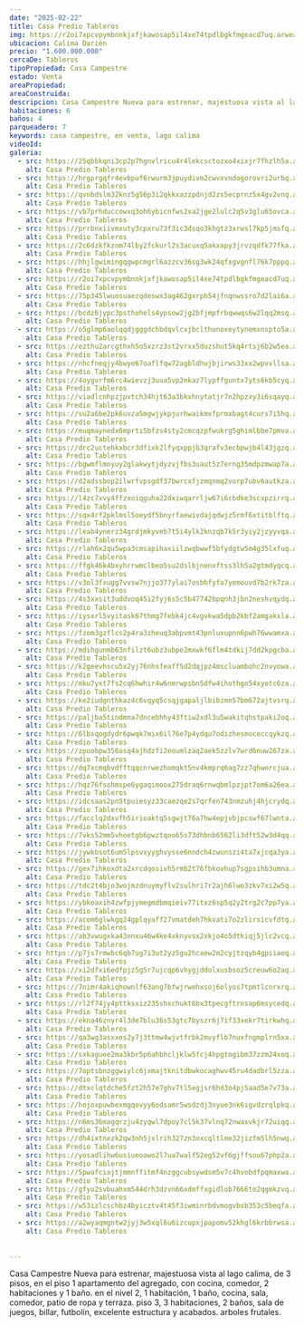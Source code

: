 ```yaml
---
date: "2025-02-22"
title: Casa Predio Tableros
img: https://r2oi7xpcvpymbnnkjxfjkawosap5il4xe74tpdlbgkfmgeacd7uq.arweave.net/jpyP3eKr8MC1qk3KlQLOkB_UL5cn-TeNYTKKwxACH-k
ubicacion: Calima Darién
precio: "1.600.000.000"
cercaDe: Tableros
tipoPropiedad: Casa Campestre
estado: Venta
areaPropiedad: 
areaConstruida: 
descripcion: Casa Campestre Nueva para estrenar, majestuosa vista al lago calima, de 3 pisos, en el piso 1 apartamento del agregado, con cocina, comedor, 2 habitaciones y 1 baño. en el nivel 2, 1 habitación, 1 baño, cocina, sala, comedor, patio de ropa y terraza. piso 3, 3 habitaciones, 2 baños, sala de juegos, billar, futbolín, excelente estructura y acabados. arboles frutales.
habitaciones: 6
baños: 4
parqueadero: 7
keywords: casa campestre, en venta, lago calima
videoId: 
galeria:
  - src: https://25qbbkqni3cp2p7hgnvlricu4r4lekcsctozxo4xixjr7fhzlh5a.arweave.net/12AQqg1GxP0_5zNquKBU5HiyKFIU3Zu7l0XTH5T5Wfo
    alt: Casa Predio Tableros
  - src: https://hrgprgqfr4evbpuf6rwurm3jpuydivm2cwvxvndogorovri2urbq.arweave.net/PEz4mgWPCVC-hfRtSLNpfTA0VZoVq3q0bjOi6sUapEM
    alt: Casa Predio Tableros
  - src: https://qvnbdslm32knz5g56p3i2qkkxazzpdnjd2zs5ecprnz5x4gv2vnq.arweave.net/hVoRyWzelNz03fP2jUFKuDOXjakesy6QT4tz2_DV1Vs
    alt: Casa Predio Tableros
  - src: https://vb7prhduccowxq3oh6ybicnfws2xa2jge2lulc2q5v3glu65ovca.arweave.net/qH74nHQQnWvDbj-wFAmltLVwaSYml0WLUO12ZdPddUQ
    alt: Casa Predio Tableros
  - src: https://prrbnxiivmxuty3cpxru73f3ic3dsqo3khgtz3xrwsl7kp5jmsfq.arweave.net/fGIW3QirL0njYn3jT-y7QLY5QdtRzTzu8bSX9T-pZIs
    alt: Casa Predio Tableros
  - src: https://2c6dzkfkznm74lby2fckurl2s3acuxq5akxapy3jrvzqdfk77fka.arweave.net/0Lw8qKrLWf4sONFEqkV6lsAqXh0CrgfjaY1zAZVf-VQ
    alt: Casa Predio Tableros
  - src: https://hhjlgwimingqgwpcmgrl6azzcv36sg3wk24qfxgvgnfl76k7pppq.arweave.net/OdKzWQxDTQNZ4mGivwM5FXfpG3ZWuQLc1TNKv_lfe98
    alt: Casa Predio Tableros
  - src: https://r2oi7xpcvpymbnnkjxfjkawosap5il4xe74tpdlbgkfmgeacd7uq.arweave.net/jpyP3eKr8MC1qk3KlQLOkB_UL5cn-TeNYTKKwxACH-k
    alt: Casa Predio Tableros
  - src: https://75p345lwuosuaezqdeswx3ag462gxrph54jfnqnwssro7d2lai6a.arweave.net/_1--dXajpUATMBkla-wG57RrxefvElbBtpSi749LAjw
    alt: Casa Predio Tableros
  - src: https://bcdz6jypc3psthohels4ypsow2jg2bfjmpfrbqwwqs6w2lqq2msq.arweave.net/CIefJw8W3ymdxyLlzD5OtpJtBKljyxDC1oS9bS4Q0yU
    alt: Casa Predio Tableros
  - src: https://o5glmp6aolqqdjgggdchbdqvlcxjbclthunoxeytynemxnspto5a.arweave.net/d0y2P8By4QGkxjDEcI4VWK6QiXM9GuuTE8NIy7ZPm7o
    alt: Casa Predio Tableros
  - src: https://ezthu2arcgthxh5o5xzrz3st2vrxx5duzshut5kq4rtsj6b2w5ea.arweave.net/JmZ6aBERpnufru3zHO5T1WN79HTMj0n1UORnJPg6t0g
    alt: Casa Predio Tableros
  - src: https://nhcfneqjy4bwye67oaflfqw72agbldhujbjirws33xx2wpvvllsa.arweave.net/acRWkgnHA2wT33AKssLf0AwVjPRIUojaW93vqz61WuQ
    alt: Casa Predio Tableros
  - src: https://4oygvrfm6rc4wievzj3uua5vp2nkaz7lypffguntx7yts6kb5cyq.arweave.net/47BqxKz0Rcsglcp3SgO1fpqgZ-vDylNRs7_xOXlB6LE
    alt: Casa Predio Tableros
  - src: https://viadlcnhpzjpvtch34hjt63a3bkxhnytatjr7n2hpzxy3i6sqayq.arweave.net/qgA1iad-UvrMR98Omftg2FVztxME0x-3R35vjaPSgDE
    alt: Casa Predio Tableros
  - src: https://su2a6be2pk6uvza5mgwjykpjurhwaikmxfprmxbagt4curs7i5hq.arweave.net/lTQPBJp6vUrkHWGsnCnppE9gIUy5XxZcIDT4KkZfR08
    alt: Casa Predio Tableros
  - src: https://muqmaynedx6mprti5bfzs4sty2cmcqzpfwukrg5ghimlbbe7pmva.arweave.net/ZSDAYaQd_MfGaOhLmXJTxoTBQy8tqKibpjoYsISfeyo
    alt: Casa Predio Tableros
  - src: https://drc2uctehkxbcr3dfixk2lfyqxppjb3qrafv3ecbpwjb4l43jgzq.arweave.net/HEWqCmQ6rhFHYyourSy4hd70h3CIC12QQX2SHi-bSbM
    alt: Casa Predio Tableros
  - src: https://bgwmflmoyuy2glakwytjdyzvjfbs3uaut5z7erng35mdpzmwap7a.arweave.net/CazCrY7FMaMsCrYmkeM1SUMt0BSfc_JFpt9YN-WWA_4
    alt: Casa Predio Tableros
  - src: https://d2adssbop2ilwrfvpsgdf37bwrcxfjzmqnmq2vorp7ubv6autkza.arweave.net/HoA5SC5-kLtEtXyMMu_htEVypyyDWQ1V0X_oGvgUmrI
    alt: Casa Predio Tableros
  - src: https://l4zc7xvy4ffzxoiqguha22dxiwqarrljw67i6cbdke3scxpzirrq.arweave.net/XzIv3rjhS5u5EDUODWh3RaAIxWm3vo8II1E3IV35RGM
    alt: Casa Predio Tableros
  - src: https://sqx4rf2pklmsl5oeydf5bnyrfaewivdajqdwjz5rmf6xtitblftq.arweave.net/lC_Il09S2SX1xMDL0LcRKAlkVGBMB2TnsWF9eaJhWWc
    alt: Casa Predio Tableros
  - src: https://leab4ynerz34grdjmkyveb7t5i4ylk2knzqb7k5r3yiy2jzyyvqa.arweave.net/WQAeYaSOd8NEaWKxUgfz6jmFq0puYB-rsd4RjSc4xWA
    alt: Casa Predio Tableros
  - src: https://rlah6x2qu5wpa3cmsapihaxiilzwqbwwf5bfydgtw5m4g35lxfuq.arweave.net/isB_X1CnbPBsTJAeg4LoQvNoBtYvQlwM07dZw2-ruWk
    alt: Casa Predio Tableros
  - src: https://ffgk46k4bxyhrrwmclbeo5su2dslbjnenxftss3lh5a2gtmdyqcq.arweave.net/KUyueVwN8HjGzBLCR3ZU0OSwpaRtyzlLaz9Bo02DxAU
    alt: Casa Predio Tableros
  - src: https://v3ol3fxugg7vvsw7njjo377ylai7osbhfyfa7yemouvd7b2rk7za.arweave.net/rty9lvQxv1rK32pS7f_4WBH3SCcuCg_gjHUqP4dRV_I
    alt: Casa Predio Tableros
  - src: https://4s3xxsit3uddvoq45i2fyj6s5c5b47742bpqnh3jbn2neshvqydq.arweave.net/5Ld7yRPdBjq6HOo0XCfS6Loef_zQXwafaQt00kj1hgc
    alt: Casa Predio Tableros
  - src: https://iysxrl5vyitask67thmg7febk4jc4vgvkwa5dpb2kbf2amgakxla.arweave.net/RiV4r7XCJgkr35nYb5SBVxIuVNVVgdG8OlBLoDDAVdY
    alt: Casa Predio Tableros
  - src: https://fzom3gzflcs2p4ra3zheuq3abpvmt43pnluxupnn6pwh76wwamxa.arweave.net/LlzNmyVYpafyIN5OSkNgC-rJ829q6Xo9rfPsf_rWAy4
    alt: Casa Predio Tableros
  - src: https://mdihgunmb63nfilzt6ubz3ubpe2mxwkf6flm4tdkij7dd2kpgcba.arweave.net/YNBzUawPttKheZ-oHO6BeTTL2UXxVs5MakJ-MelPMII
    alt: Casa Predio Tableros
  - src: https://k2geevhscu5x2yj76nhsfeaff5d2dqjpz4mscluambohc2nvyowa.arweave.net/VoxCVPIVO31hP_NPIpAFL0ehwS_PGSEugGBccWm1w6w
    alt: Casa Predio Tableros
  - src: https://mku7yxt7fs2cq6hwhir4w6nmrwpsbn5dfw4ihothgo54xyotc6za.arweave.net/Yqn8Xn8stCh49jojy3msjZ8gt6MtuIO6ZzO7y-HTF7I
    alt: Casa Predio Tableros
  - src: https://ke2iudgnthkaz4c6vqyq5csqjgapaljlbibzmn57bm672ajtvsrq.arweave.net/UTSKDM2Z1AzwXqwxDopQSYDwLSsKA5Y3vws9_QEzrKM
    alt: Casa Predio Tableros
  - src: https://paljba5tindmna7dncebhhy43ftiw2xdl3u5wakitqhstpaki2oq.arweave.net/eBaQg7NDRsaD42iIE58c2WaLauNe6dsBSJwPKbwKRp0
    alt: Casa Predio Tableros
  - src: https://6lbsqogdydr6pwqk7mix6il76e7p4ydqu7odizhesmoceccqykzq.arweave.net/8sMoOMPA4-faCvsRfyF_8T7-YHCn3DRk5JMcIghQwrM
    alt: Casa Predio Tableros
  - src: https://zpuobpw356asq4ajhdzfi2eoumlzaq2aek5zzlv7wrd6nuw267za.arweave.net/y-jgvtvvgShwCTjyVGiOoxeQQ0Aiu5yuv7RH5tLa9_I
    alt: Casa Predio Tableros
  - src: https://dq7xcmqbvdfftqqcnrwezhomqkt5nv4kmprq6ag7zz7qhworcjua.arweave.net/HD9xMgGoylnCAmxsTJ3MgqfW14pj4w8A385_A9nREmg
    alt: Casa Predio Tableros
  - src: https://hqz76fsohmspe6ygaqimoox275draq6rnwqbmlpzjpt7om6a26ea.arweave.net/PDP_Fk47JPJ7BgQQxzr6_0cQQ9FtoBYt-Uvn9zPA14g
    alt: Casa Predio Tableros
  - src: https://idcsaas2pn5tpuiesyz33caezqe2s7qrfen743nmzuhj4hjcrydq.arweave.net/QMUgAlp7ezfRBJYzvYgEzAmpfhEpG_5trM0Onh0ijgc
    alt: Casa Predio Tableros
  - src: https://facclq2dxvfh5irioaktq5sgwjt76a7hw4epjvbjpcswf67lwnta.arweave.net/KAQlw0O9Sn6iKHAVOHZGsmf_A-e3CPTUKXilYvvrs2Y
    alt: Casa Predio Tableros
  - src: https://7vks52mm5vhoetgb6pwztqoo65s73dhbnb6562li3dft52w3d4qq.arweave.net/_VUu6YztTuJMwfPtmcHO92X9jOFofd9paNjLPurbHyE
    alt: Casa Predio Tableros
  - src: https://jywkbsot6um5lpsvxyyghvysse6nndch4zwunszi4ta7xjcqa3ya.arweave.net/TiygydP1GdW-Vb4wY9cSkTzWjEfmbUbLKOTB-6RQBvA
    alt: Casa Predio Tableros
  - src: https://gex7ihkoxdta2xrcdqosivh5rmb2t76fbkovhup7sgpsihb3umna.arweave.net/MS_0HU645g1eIhwdJFT9iwOp_8UKnVPR_5GfJBw7oxo
    alt: Casa Predio Tableros
  - src: https://tdc2t4bjo3wojmzdnuymyflv2sulhri7r2ajh6lwo3zkv7xi2w5q.arweave.net/mMWp8Cl27OSzI20wzBV11KizxR-OgJP5dnbyqv7o1bs
    alt: Casa Predio Tableros
  - src: https://ybkoaxih4zwfpjymegmdbmqieiv77itxz6sp5q2y2trg2c7pp7ya.arweave.net/wFTgXQfmbFenDCGYMLIIIiv_onfPpP7DWNTibQvvf_A
    alt: Casa Predio Tableros
  - src: https://acom6glwkgq24gplqyaff27vmatdeh7hkvati7o2zlirsicvfdtq.arweave.net/AJzPGXZRoa4Z64YAUuv1YCYyH-dVQTR92srRGSBVKOc
    alt: Casa Predio Tableros
  - src: https://ab3vwugxka43nnxu46w4ke4xknyvsx2xkjo4o5dtkiqj5jlc2vcq.arweave.net/AHdbUNdQOba29OetxROXU3FZX1dSXcd0c1IgnqVi1UU
    alt: Casa Predio Tableros
  - src: https://p7js7rmwbc6qb7ug7i3ut2yz5gu2hcaew2m2cyjtzqyb4gpiiaeq.arweave.net/f9MvxZYIvQD-hvo3SesZ6amjiAS2maFhM8wwHhnoQAk
    alt: Casa Predio Tableros
  - src: https://xi2dfxi6edfpjz5g5r7ujcqp6vhygjddolxusbsoz5creuw6o2aq.arweave.net/ujQy3R4gyvTnpux_RIoP9U-DJGNy70kGTs9FElLedoE
    alt: Casa Predio Tableros
  - src: https://7nimr4akiqhownlf63ang7bfwjrwehxsoj6olyos7tpmtlcnrxrq.arweave.net/-1DI8ApEDus1ZfbA03wlsmNiHvJyfOXh0vzeyaxNjeM
    alt: Casa Predio Tableros
  - src: https://rl2f74jy4pttksxiz235shxchukt6bx3tpecgftrnsap6msycedq.arweave.net/ivRf8Tjj5zVK6M632R7iPRU_BvubyCMWcWyA_zJYEQc
    alt: Casa Predio Tableros
  - src: https://ekna46znyr4l3de7blu36s53gtc7byszr6j7if33xekr7tirkwhq.arweave.net/IpoOey3EeL2Mnwrpv0u7NMXw4lmPk_QXe7kVH80RVY8
    alt: Casa Predio Tableros
  - src: https://qa3wg3asxxes2y7j3ttmw4wjvtfrbk2mvyflb7nuxfngmplrn5xa.arweave.net/gDdjbBK9yS1j6dzmy3LJrMsQq0yuCrD9tLlaZj1xb24
    alt: Casa Predio Tableros
  - src: https://sxkaguee2ma3kbr5p6ahbhcljklw5fcj4hpgtogibm37zzm24xoq.arweave.net/ldQDUITTAbUGPX-AcJxLSpdulEnh3mm4yAs3_OWa5d0
    alt: Casa Predio Tableros
  - src: https://7optsbnzggwiylc6jxmajtknitdbwkocaghwv45ru4dadbrl5zza.arweave.net/-585BbkxrIwsXk3YBM1NRMYbKcIBj2rzsacGAYYr7nI
    alt: Casa Predio Tableros
  - src: https://dtxclqtdche5fzt2h57e7ghv7tl5egjsr6hd3o4pj5aad5e7v73a.arweave.net/HO4lwmMRydLmej9-T5j1_NfSGTKPjj27j09AAfSfr_Y
    alt: Casa Predio Tableros
  - src: https://hojoxpuwbexmgqovyy6odsamr5wsdzdj3nyue3nk6igvdzrqlpkq.arweave.net/O5LrvpYJLsNB1cY84cgMj20h5GnbcUJtqvINUeYwW9U
    alt: Casa Predio Tableros
  - src: https://n6ms36magqrzju4zyqwl7dpoy7cl5k37vlnq72nwaxvkjr72uiqq.arweave.net/b5kt-YA0I5TTmcQsv43ux8S-q3-q2w_ptgXqpMf6oiE
    alt: Casa Predio Tableros
  - src: https://dh4ixtnxzk2qw3nh5jxlrih327zn3oxcqltlme32jizfm5lh5nwq.arweave.net/GfiLzbfKtQttp-puuKD71_LduuKC5rYTekoyVnVn620
    alt: Casa Predio Tableros
  - src: https://yosadlihw6usiueoawo2l7ua7walf52eg52vf6gjffsou67php2a.arweave.net/w6QBrQe3qSRQjgWdpf6A_YCy90Q3dVL4ySlk6nvvO_Q
    alt: Casa Predio Tableros
  - src: https://5pwafciojtjmmnffitmf4nzggcubsywdsm5v7c4hvobdfpqmaxwa.arweave.net/6-wCiQ5M0sY0pUTYXjcmMKgZYsOTO1-Lh6uCMr4MBew
    alt: Casa Predio Tableros
  - src: https://gfyo2svbuahxm544drh3dzvn66xdmffxgidlob7666to2qgmkzvq.arweave.net/MXDtSqGgD3Z3nBxPseat9642FLcyBrcH_vem7UDMVms
    alt: Casa Predio Tableros
  - src: https://w53izlcschbz4byicztv4t45f3iwminrbdvmogvbsb353c5beqfa.arweave.net/t3aMrFIRw54HCBZnXk-dLtFmIbEI6scaoZB33YuhJAo
    alt: Casa Predio Tableros
  - src: https://a2wyaqmgntw2jyj3w5xql6u6izcupxjpapomv52khgl6krbbrwsa.arweave.net/Bq2AQYZs7aThO7dvBfqeRkVH3S8D3Mr3SjmX5UQhjaQ
    alt: Casa Predio Tableros
  
  
---
```


Casa Campestre Nueva para estrenar, majestuosa vista al lago calima, de 3 pisos, en el piso 1 apartamento del agregado, con cocina, comedor, 2 habitaciones y 1 baño. en el nivel 2, 1 habitación, 1 baño, cocina, sala, comedor, patio de ropa y terraza. piso 3, 3 habitaciones, 2 baños, sala de juegos, billar, futbolín, excelente estructura y acabados. arboles frutales. <br><br>